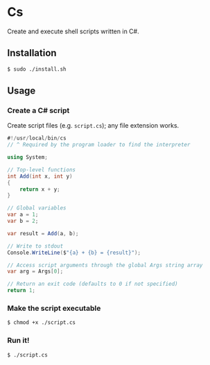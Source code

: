 # Cs

Create and execute shell scripts written in C#.

## Installation

```sh
$ sudo ./install.sh
```

## Usage

### Create a C# script

Create script files (e.g. `script.cs`); any file extension works.

```csharp
#!/usr/local/bin/cs
// ^ Required by the program loader to find the interpreter

using System;

// Top-level functions
int Add(int x, int y)
{
    return x + y;
}

// Global variables
var a = 1;
var b = 2;

var result = Add(a, b);

// Write to stdout
Console.WriteLine($"{a} + {b} = {result}");

// Access script arguments through the global Args string array
var arg = Args[0];

// Return an exit code (defaults to 0 if not specified)
return 1;
```

### Make the script executable

```sh
$ chmod +x ./script.cs
```

### Run it!

```sh
$ ./script.cs
```

